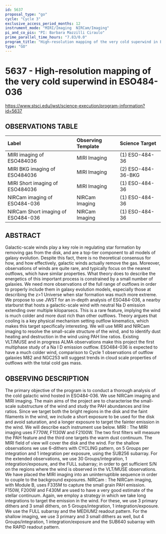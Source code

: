 ```yaml
---
id: 5637
proposal_type: "go"
cycle: "Cycle 3"
exclusive_access_period_months: 12
instrument_mode: "MIRI/Imaging  NIRCam/Imaging"
pi_and_co_pis: "PI: Barbara Mazzilli Ciraulo"
prime_parallel_time_hours: "7.83/0.0"
program_title: "High-resolution mapping of the very cold superwind in ESO484-036"
type: "GO"
---
```

# 5637 - High-resolution mapping of the very cold superwind in ESO484-036
https://www.stsci.edu/jwst/science-execution/program-information?id=5637
## OBSERVATIONS TABLE
| Label                              | Observing Template | Science Target     |
| :--------------------------------- | :----------------- | :----------------- |
| MIRI imaging of ESO484036          | MIRI Imaging       | (1) ESO-484-36     |
| MIRI BKG imaging of ESO484036      | MIRI Imaging       | (2) ESO-484-36-BKG |
| MIRI Short imaging of ESO484036    | MIRI Imaging       | (1) ESO-484-36     |
| NIRCam imaging of ESO484-036       | NIRCam Imaging     | (1) ESO-484-36     |
| NIRCam Short imaging of ESO484-036 | NIRCam Imaging     | (1) ESO-484-36     |

## ABSTRACT

Galactic-scale winds play a key role in regulating star formation by removing gas from the disk, and are a top-tier component to all models of galaxy evolution. Despite this fact, there is no theoretical consensus for how, and how effectively, galactic winds actually remove the gas. Moreover, observations of winds are quite rare, and typically focus on the nearest outflows, which have similar properties. What theory does to describe the energetics of this important process is constrained by a small number of galaxies. We need more observations of the full range of outflows in order to properly include them in galaxy evolution models, especially those at describing the z>1 Universe when star formation was much more extreme. We propose to use JWST for an in-depth analysis of ESO484-036, a nearby starburst that hosts a galactic-scale wind with neutral Na D emission extending over multiple kiloparsecs. This is a rare feature, implying the wind is much colder and more dust rich than other outflows. Theory argues that cooling is a key physical mechanism setting outflow kinematics, which makes this target specifically interesting. We will use MIRI and NIRCam imaging to resolve the small-scale structure of the wind, and to identify dust heating and destruction in the wind using PAH line ratios. Existing VLT/MUSE and in progress ALMA observations make this project the first multiphase study of a Na I D emission outflow. ESO484-036 is expected to have a much colder wind, comparison to Cycle 1 observations of outflow galaxies M82 and NGC253 will suggest trends in cloud scale properties of outflows with the total cold gas mass.

## OBSERVING DESCRIPTION

The primary objective of the program is to conduct a thorough analysis of the cold galactic wind hosted in ESO484-036. We use NIRCam imaging and MIRI imaging. The main aims of the project are to characterise the small-scale substructure of the wind and study the PAH abundances and line ratios. Since we target both the bright regions in the disk and the faint filaments in the wind, we include a short exposure to be used for the disk and avoid saturation, and a longer exposure to target the fainter emission in the wind. We will describe each instrument use below.
MIRI : The MIRI imaging uses F770W, F1130W and F2100W. The two first filters will measure the PAH feature and the third one targets the warm dust continuum. The MIRI field of view will cover the disk and the wind. For the shallow observations we use 6-dithers with CYCLING pattern, on 5 Groups per integration and 1 integration per exposure, using the SUB256 subarray. For the extended observations, we use 30 Groups/integration, 1 integration/exposure, and the FULL subarray; in order to get sufficient S/N on the regions where the wind is observed in the VLT/MUSE observations. We have placed the MIRI imaging into an uninterruptible sequence in order to couple to the background exposures.
NIRCam : The NIRCam imaging, with Module B, uses F335M to capture the small grain PAH emission. F150W, F200W and F430M are used to have a very good estimate of the stellar continuum. Again, we employ a strategy in which we take long integrations to target the emission in the wind. For these, we use 3 primary dithers and 3 small dithers, on 5 Groups/integration, 1 integration/exposure. We use the FULL subarray and the MEDIUM2 readout pattern. For the shallow imaging, we use 3 primary and 3 small dithers as well, but 4 Groups/integration, 1 integration/exposure and the SUB640 subarray with the RAPID readout pattern.